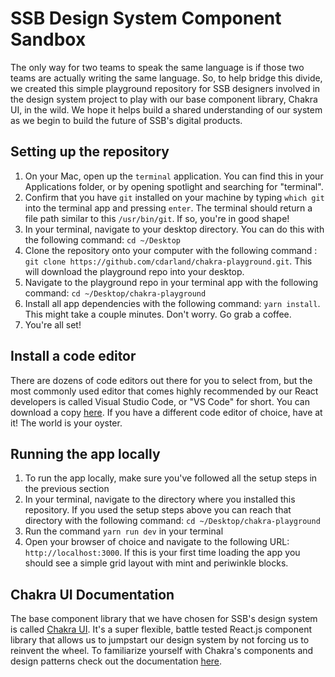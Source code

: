 # SSB Design System Component Sandbox
The only way for two teams to speak the same language is if those two teams are actually writing the same language. So, to help bridge this divide, we created this simple playground repository for SSB designers involved in the design system project to play with our base component library, Chakra UI, in the wild. We hope it helps build a shared understanding of our system as we begin to build the future of SSB's digital products.

## Setting up the repository
1. On your Mac, open up the `terminal` application. You can find this in your Applications folder, or by opening spotlight and searching for "terminal".
2. Confirm that you have `git` installed on your machine by typing `which git` into the terminal app and pressing `enter`. The terminal should return a file path similar to this `/usr/bin/git`. If so, you're in good shape!
3. In your terminal, navigate to your desktop directory. You can do this with the following command: `cd ~/Desktop`
4. Clone the repository onto your computer with the following command : `git clone https://github.com/cdarland/chakra-playground.git`. This will download the playground repo into your desktop.
5. Navigate to the playground repo in your terminal app with the following command: `cd ~/Desktop/chakra-playground`
6. Install all app dependencies with the following command: `yarn install`. This might take a couple minutes. Don't worry. Go grab a coffee.
7. You're all set!

## Install a code editor
There are dozens of code editors out there for you to select from, but the most commonly used editor that comes highly recommended by our React developers is called Visual Studio Code, or "VS Code" for short. You can download a copy [here](https://code.visualstudio.com/). 
If you have a different code editor of choice, have at it! The world is your oyster.

## Running the app locally
1. To run the app locally, make sure you've followed all the setup steps in the previous section
2. In your terminal, navigate to the directory where you installed this repository. If you used the setup steps above you can reach that directory with the following command: `cd ~/Desktop/chakra-playground`
3. Run the command `yarn run dev` in your terminal
4. Open your browser of choice and navigate to the following URL: `http://localhost:3000`. If this is your first time loading the app you should see a simple grid layout with mint and periwinkle blocks.

## Chakra UI Documentation
The base component library that we have chosen for SSB's design system is called [Chakra UI](https://chakra-ui.com/resources). It's a super flexible, battle tested React.js component library that allows us to jumpstart our design system by not forcing us to reinvent the wheel. 
To familiarize yourself with Chakra's components and design patterns check out the documentation [here](https://chakra-ui.com/resources).